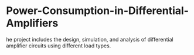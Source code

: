 # Power-Consumption-in-Differential-Amplifiers
he project includes the design, simulation, and analysis of differential amplifier circuits using different load types.
